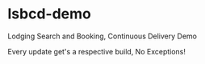 lsbcd-demo
==========

Lodging Search and Booking, Continuous Delivery Demo

Every update get's a respective build, No Exceptions!
